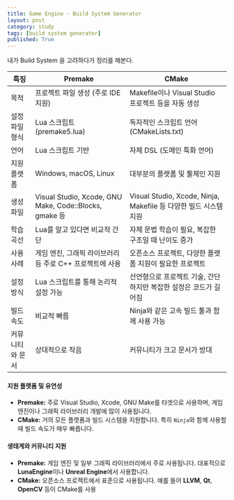 ```yaml
---
title: Game Engine - Build System Generator
layout: post
category: study
tags: [build system generator]
published: True
--- 
```


내가 Build System 을 고려하다가 정리를 해본다.

| 특징            | Premake                                                  | CMake                                                    |
|----------------|---------------------------------------------------------|---------------------------------------------------------|
| 목적           | 프로젝트 파일 생성 (주로 IDE 지원)                        | Makefile이나 Visual Studio 프로젝트 등을 자동 생성        |
| 설정 파일 형식 | Lua 스크립트 (premake5.lua)                              | 독자적인 스크립트 언어 (CMakeLists.txt)                  |
| 언어           | Lua 스크립트 기반                                       | 자체 DSL (도메인 특화 언어)                              |
| 지원 플랫폼    | Windows, macOS, Linux                                   | 대부분의 플랫폼 및 툴체인 지원                           |
| 생성 파일      | Visual Studio, Xcode, GNU Make, Code::Blocks, gmake 등   | Visual Studio, Xcode, Ninja, Makefile 등 다양한 빌드 시스템 지원 |
| 학습 곡선      | Lua를 알고 있다면 비교적 간단                            | 자체 문법 학습이 필요, 복잡한 구조일 때 난이도 증가       |
| 사용 사례      | 게임 엔진, 그래픽 라이브러리 등 주로 C++ 프로젝트에 사용 | 오픈소스 프로젝트, 다양한 플랫폼 지원이 필요한 프로젝트    |
| 설정 방식      | Lua 스크립트를 통해 논리적 설정 가능                     | 선언형으로 프로젝트 기술, 간단하지만 복잡한 설정은 코드가 길어짐 |
| 빌드 속도      | 비교적 빠름                                             | Ninja와 같은 고속 빌드 툴과 함께 사용 가능                |
| 커뮤니티와 문서 | 상대적으로 작음                                         | 커뮤니티가 크고 문서가 방대                             |

#### **지원 플랫폼 및 유연성**
- **Premake:** 주로 Visual Studio, Xcode, GNU Make를 타겟으로 사용하며, 게임 엔진이나 그래픽 라이브러리 개발에 많이 사용됩니다.
- **CMake:** 거의 모든 플랫폼과 빌드 시스템을 지원합니다. 특히 `Ninja`와 함께 사용할 때 빌드 속도가 매우 빠릅니다.
####  **생태계와 커뮤니티 지원**
- **Premake:** 게임 엔진 및 일부 그래픽 라이브러리에서 주로 사용됩니다. 대표적으로 **LunaEngine**이나 **Unreal Engine**에서 사용합니다.
- **CMake:** 오픈소스 프로젝트에서 표준으로 사용됩니다. 예를 들어 **LLVM**, **Qt**, **OpenCV** 등이 CMake를 사용